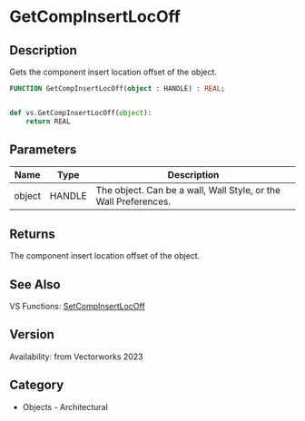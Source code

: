 # GetCompInsertLocOff

## Description
Gets the component insert location offset of the object.

```pascal
FUNCTION GetCompInsertLocOff(object : HANDLE) : REAL;
```

```python

def vs.GetCompInsertLocOff(object):
    return REAL
```

## Parameters
|Name|Type|Description|
|---|---|---|
|object|HANDLE|The object. Can be a wall, Wall Style, or the Wall Preferences.|

## Returns
The component insert location offset of the object.

## See Also
VS Functions:
[SetCompInsertLocOff](SetCompInsertLocOff.md)

## Version
Availability: from Vectorworks 2023
## Category
* Objects - Architectural

